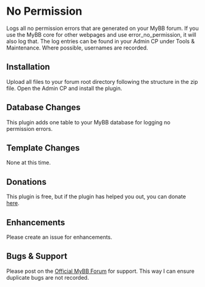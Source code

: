 # No Permission
Logs all no permission errors that are generated on your MyBB forum.  If you use the MyBB core for other webpages and use error_no_permission, it will also log that.  The log entries can be found in your Admin CP under Tools & Maintenance.  Where possible, usernames are recorded.

## Installation

Upload all files to your forum root directory following the structure in the zip file.  Open the Admin CP and install the plugin.

## Database Changes
This plugin adds one table to your MyBB database for logging no permission errors.

## Template Changes
None at this time.

## Donations
This plugin is free, but if the plugin has helped you out, you can donate [here](https://www.paypal.me/MarkJanssen).

## Enhancements
Please create an issue for enhancements.

## Bugs & Support
Please post on the [Official MyBB Forum](https://community.mybb.com/index.php) for support. This way I can ensure duplicate bugs are not recorded.
